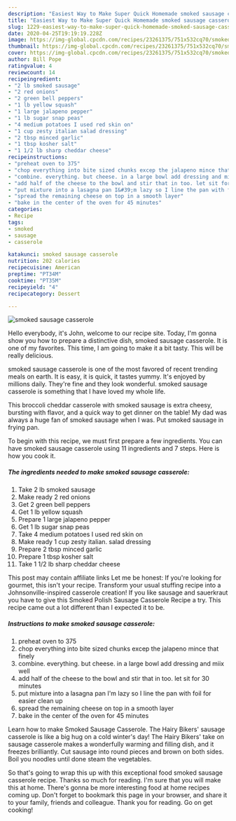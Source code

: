 ```yaml
---
description: "Easiest Way to Make Super Quick Homemade smoked sausage casserole"
title: "Easiest Way to Make Super Quick Homemade smoked sausage casserole"
slug: 1229-easiest-way-to-make-super-quick-homemade-smoked-sausage-casserole
date: 2020-04-25T19:19:19.228Z
image: https://img-global.cpcdn.com/recipes/23261375/751x532cq70/smoked-sausage-casserole-recipe-main-photo.jpg
thumbnail: https://img-global.cpcdn.com/recipes/23261375/751x532cq70/smoked-sausage-casserole-recipe-main-photo.jpg
cover: https://img-global.cpcdn.com/recipes/23261375/751x532cq70/smoked-sausage-casserole-recipe-main-photo.jpg
author: Bill Pope
ratingvalue: 4
reviewcount: 14
recipeingredient:
- "2 lb smoked sausage"
- "2 red onions"
- "2 green bell peppers"
- "1 lb yellow squash"
- "1 large jalapeno pepper"
- "1 lb sugar snap peas"
- "4 medium potatoes I used red skin on"
- "1 cup zesty italian salad dressing"
- "2 tbsp minced garlic"
- "1 tbsp kosher salt"
- "1 1/2 lb sharp cheddar cheese"
recipeinstructions:
- "preheat oven to 375"
- "chop everything into bite sized chunks excep the jalapeno mince that finely"
- "combine. everything. but cheese. in a large bowl add dressing and miix well"
- "add half of the cheese to the bowl and stir that in too. let sit for 30 minutes"
- "put mixture into a lasagna pan I&#39;m lazy so I line the pan with foil for easier clean up"
- "spread the remaining cheese on top in a smooth layer"
- "bake in the center of the oven for 45 minutes"
categories:
- Recipe
tags:
- smoked
- sausage
- casserole

katakunci: smoked sausage casserole 
nutrition: 202 calories
recipecuisine: American
preptime: "PT34M"
cooktime: "PT35M"
recipeyield: "4"
recipecategory: Dessert

---
```



![smoked sausage casserole](https://img-global.cpcdn.com/recipes/23261375/751x532cq70/smoked-sausage-casserole-recipe-main-photo.jpg)

Hello everybody, it's John, welcome to our recipe site. Today, I'm gonna show you how to prepare a distinctive dish, smoked sausage casserole. It is one of my favorites. This time, I am going to make it a bit tasty. This will be really delicious.

smoked sausage casserole is one of the most favored of recent trending meals on earth. It is easy, it is quick, it tastes yummy. It's enjoyed by millions daily. They're fine and they look wonderful. smoked sausage casserole is something that I have loved my whole life.

This broccoli cheddar casserole with smoked sausage is extra cheesy, bursting with flavor, and a quick way to get dinner on the table! My dad was always a huge fan of smoked sausage when I was. Put smoked sausage in frying pan.


To begin with this recipe, we must first prepare a few ingredients. You can have smoked sausage casserole using 11 ingredients and 7 steps. Here is how you cook it.

<!--inarticleads1-->

##### The ingredients needed to make smoked sausage casserole:

1. Take 2 lb smoked sausage
1. Make ready 2 red onions
1. Get 2 green bell peppers
1. Get 1 lb yellow squash
1. Prepare 1 large jalapeno pepper
1. Get 1 lb sugar snap peas
1. Take 4 medium potatoes I used red skin on
1. Make ready 1 cup zesty italian. salad dressing
1. Prepare 2 tbsp minced garlic
1. Prepare 1 tbsp kosher salt
1. Take 1 1/2 lb sharp cheddar cheese


This post may contain affiliate links Let me be honest: If you&#39;re looking for gourmet, this isn&#39;t your recipe. Transform your usual stuffing recipe into a Johnsonville-inspired casserole creation! If you like sausage and sauerkraut you have to give this Smoked Polish Sausage Casserole Recipe a try. This recipe came out a lot different than I expected it to be. 

<!--inarticleads2-->

##### Instructions to make smoked sausage casserole:

1. preheat oven to 375
1. chop everything into bite sized chunks excep the jalapeno mince that finely
1. combine. everything. but cheese. in a large bowl add dressing and miix well
1. add half of the cheese to the bowl and stir that in too. let sit for 30 minutes
1. put mixture into a lasagna pan I&#39;m lazy so I line the pan with foil for easier clean up
1. spread the remaining cheese on top in a smooth layer
1. bake in the center of the oven for 45 minutes


Learn how to make Smoked Sausage Casserole. The Hairy Bikers&#39; sausage casserole is like a big hug on a cold winter&#39;s day! The Hairy Bikers&#39; take on sausage casserole makes a wonderfully warming and filling dish, and it freezes brilliantly. Cut sausage into round pieces and brown on both sides. Boil you noodles until done steam the vegetables. 

So that's going to wrap this up with this exceptional food smoked sausage casserole recipe. Thanks so much for reading. I'm sure that you will make this at home. There's gonna be more interesting food at home recipes coming up. Don't forget to bookmark this page in your browser, and share it to your family, friends and colleague. Thank you for reading. Go on get cooking!
